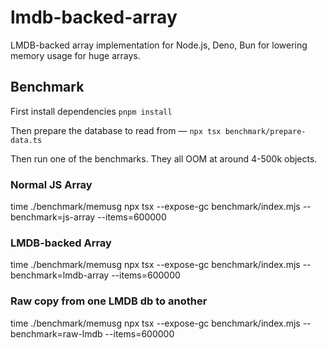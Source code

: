 # lmdb-backed-array
LMDB-backed array implementation for Node.js, Deno, Bun for lowering memory usage for huge arrays.

## Benchmark
First install dependencies `pnpm install`

Then prepare the database to read from — `npx tsx benchmark/prepare-data.ts`

Then run one of the benchmarks. They all OOM at around 4-500k objects.

### Normal JS Array
time ./benchmark/memusg npx tsx --expose-gc benchmark/index.mjs --benchmark=js-array --items=600000

### LMDB-backed Array
time ./benchmark/memusg npx tsx --expose-gc benchmark/index.mjs --benchmark=lmdb-array --items=600000

### Raw copy from one LMDB db to another
time ./benchmark/memusg npx tsx --expose-gc benchmark/index.mjs --benchmark=raw-lmdb --items=600000
